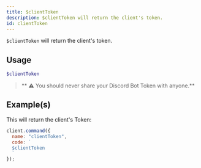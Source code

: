 ```yaml
---
title: $clientToken
description: $clientToken will return the client's token.
id: clientToken
---
```


`$clientToken` will return the client's token.

## Usage

```php
$clientToken
```

> ** ⚠ You should never share your Discord Bot Token with anyone.**

## Example(s)

This will return the client's Token:

```javascript
client.command({
  name: "clientToken",
  code: `
  $clientToken
  `
});
```
